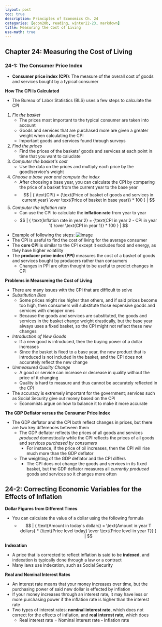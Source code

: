 ```yaml
---
layout: post
toc: true
description: Principles of Economics Ch. 24
categories: [econ20b, reading, winter22-23, markdown]
title: Measuring the Cost of Living
use-math: true
---
```


## Chapter 24: Measuring the Cost of Living

### 24-1: The Consumer Price Index

- **Consumer price index (CPI)**: The measure of the overall cost of goods and services bought by a typical consumer

**How The CPI Is Calculated**

- The Bureau of Labor Statistics (BLS) uses a few steps to calculate the CPI
1. *Fix the basket*
    - The prices most important to the typical consumer are taken into account
    - Goods and services that are purchased more are given a greater weight when calculating the CPI
    - Important goods and services found through surveys
2. *Find the prices*
    - Find the prices of the baskets' goods and services at each point in time that you want to caluclate
3. *Computer the basket's cost*
    - Use the data on the prices and multiply each price by the good/service's weight
4. *Choose a base year and compute the index*
    - After choosing a base year, you can calculate the CPI by comparing the price of a basket from the current year to the base year
    - $$ | { \text{CPI} = {\text{Price of basket of goods and services in current year} \over \text{Price of basket in base year}} * 100 } | $$
5. *Computer the inflation rate*
    - Can use the CPI to calculate the **inflation rate** from year to year
    - $$ | { \text{Inflation rate in year 2} = {\text{CPI in year 2 - CPI in year 1} \over \text{CPI in year 1}} * 100 } | $$
- Example of following the steps: ![image](https://user-images.githubusercontent.com/54915685/213329728-bc6f12b1-6042-4648-b0dd-1a3c1710890b.png)
- The CPI is useful to find the cost of living for the average consumer
- The **core CPI** is similar to the CPI except it excludes food and energy, as they have higher volatility
- The **producer price index (PPI)** measures the cost of a basket of goods and services bought by producers rather than consumers
    - Changes in PPI are often thought to be useful to predict changes in CPI

**Problems in Measureing the Cost of Living**

- There are many issues with the CPI that are difficult to solve
- *Substitution Bias*
    - Some prices might rise higher than others, and if said prices become too high, then consumers will substitute those expensive goods and services with cheaper ones
    - Because the goods and services are substituted, the goods and services in the basket change weight drastically, but the base year always uses a fixed basket, so the CPI might not reflect these new changes
- *Introduction of New Goods*
    - If a new good is introduced, then the buying power of a dollar increases
    - Since the basket is fixed to a base year, the new product that is introduced is not included in the basket, and the CPI does not accurately reflect the new change
- *Unmeasured Quality Change*
    - A good or service can increase or decrease in quality without the price of it changing
    - Quality is hard to measure and thus cannot be accurately reflected in the CPI
- The accuracy is extremely important for the government; services such as Social Security give out money based on the CPI
    - Economists argue on how to balance it to make it more accurate

**The GDP Deflator versus the Consumer Price Index**

- The GDP deflator and the CPI both reflect changes in prices, but there are two key differences between them
    - The GDP deflator reflects the prices of all goods and services *produced* domestically while the CPI reflects the prices of all goods and services *purchased by consumers*
        - For instance, if the price of oil increases, then the CPI will rise much more than the GDP deflator
    - The weighting of the GDP deflator and the CPI differs
        - The CPI does not change the goods and services in its fixed basket, but the GDP deflator measures all *currently produced* goods and services so it changes more often

## 24-2: Correcting Economic Variables for the Effects of Inflation

**Dollar Figures from Different Times**
- You can calculate the value of a dollar using the following formula
    - $$ | { \text{Amount in today's dollars} = \text{Amount in year T dollars} * {\text{Price level today} \over \text{Price level in year T}} } | $$

**Indexation**
- A price that is corrected to reflect inflation is said to be **indexed**, and indexation is typically done through a law or a contract
- Many laws use indexation, such as Social Security

**Real and Nominal Interest Rates**
- An interest rate means that your money increases over time, but the purchasing power of said new dollar is effected by inflation
- If your money increases through an interest rate, it may have less or more purchasing power if the inflation rate is higher than the interest rate
- Two types of interest rates: **nominal interest rate**, which does not correct for the effects of inflation, and **real interest rate**, which does
    - Real interest rate = Nominal interest rate - Inflation rate